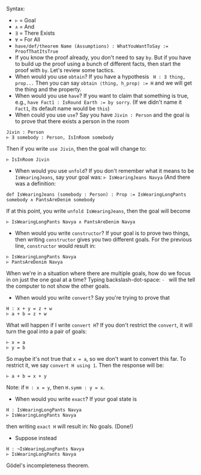 Syntax:
- `⊢` = Goal
- `∧` = And
- `∃` = There Exists
- `∀` = For All
- `have/def/theorem Name (Assumptions) : WhatYouWantToSay := ProofThatItsTrue`
- If you know the proof already, you don't need to say `by`. But if you have to build up the proof using a bunch of different facts, then start the proof with `by`.
Let's review some tactics.
- When would you use `obtain`?  If you have a hypothesis ` H : ∃ thing, prop...` Then you can say `obtain ⟨thing, h_prop⟩ := H` and we will get the thing and the property.
- When would you use `have`? If you want to claim that something is true, e.g., 
`have Fact1 : IsRound Earth := by sorry`.  (If we didn't name it `Fact1`, its default name would be `this`)
- When could you use `use`? Say you have `Jivin : Person` and the goal is to prove that there exists a person in the room 
```
Jivin : Person
⊢ ∃ somebody : Person, IsInRoom somebody
``` 
Then if you write `use Jivin`, then the goal will change to:  
```
⊢ IsInRoom Jivin
```
- When would you use `unfold`? If you don't remember what it means to be `IsWearingJeans`, say your goal was: `⊢ IsWearingJeans Navya` (And there was a definition: 
```
def IsWearingJeans (somebody : Person) : Prop := IsWearingLongPants somebody ∧ PantsAreDenim somebody
```
If at this point, you write `unfold IsWearingJeans`, then the goal will become 
```
⊢ IsWearingLongPants Navya ∧ PantsAreDenim Navya
```
- When would you write `constructor`? If your goal is to prove two things, then writing `constructor` gives you two different goals. For the previous line, `constructor` would result in:
```
⊢ IsWearingLongPants Navya
⊢ PantsAreDenim Navya
```
When we're in a situation where there are multiple goals, how do we focus in on just the one goal at a time? Typing backslash-dot-space: `· ` will the tell the computer to not show the other goals.
- When would you write `convert`? Say you're trying to prove that
```
H : x + y = z + w
⊢ a + b = z + w
```
What will happen if I write `convert H`? If you don't restrict the `convert`, it will turn the goal into a pair of goals:
```
⊢ x = a
⊢ y = b
```
So maybe it's not true that `x = a`, so we don't want to convert this far. To restrict it, we say `convert H using 1`. Then the response will be:
```
⊢ a + b = x + y
```
Note: if `H : x = y`, then `H.symm : y = x`. 
- When would you write `exact`? If your goal state is 
```
H : IsWearingLongPants Navya
⊢ IsWearingLongPants Navya
```
then writing `exact H` will result in: No goals. (Done!)
- Suppose instead 
```
H : ¬IsWearingLongPants Navya
⊢ IsWearingLongPants Navya
```
Gödel's incompleteness theorem.
